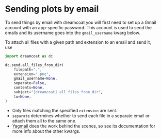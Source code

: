 # Sending plots by email

To send things by email with dreamcoat you will first need to set up a Gmail account with an app-specific password.  This account is used to send the emails and its username goes into the `gmail_username` kwarg below.

To attach all files with a given path and extension to an email and send it, use

```python
import dreamcoat as dc

dc.send.all_files_from_dir(
    filepath=".",
    extension=".png",
    gmail_username=None,
    separate=False,
    contents=None,
    subject="[dreamcoat] all_files_from_dir",
    to=None,
)
```

  * Only files matching the specified `extension` are sent.
  * `separate` determines whether to send each file in a separate email or attach them all to the same one.
  * [Yagmail](https://github.com/kootenpv/yagmail) does the work behind the scenes, so see its documentation for more info about the other kwargs.
